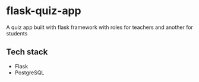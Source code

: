 # flask-quiz-app
A quiz app built with flask framework with roles for teachers and another for students

##  Tech stack
 - Flask
 - PostgreSQL
